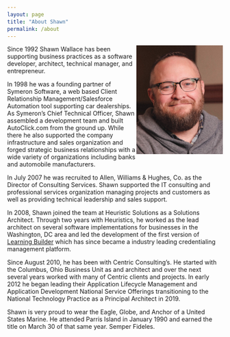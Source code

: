 ```yaml
---
layout: page
title: "About Shawn"
permalink: /about
---
```


<img align="right" width="202px" height="254px" src="/assets/img/headshot.jpg">

Since 1992 Shawn Wallace has been supporting business practices as a software developer, architect, technical manager, and entrepreneur.

In 1998 he was a founding partner of Symeron Software, a web based Client Relationship Management/Salesforce Automation tool supporting car dealerships. As Symeron’s Chief Technical Officer, Shawn assembled a development team and built AutoClick.com from the ground up. While there he also supported the company infrastructure and sales organization and forged strategic business relationships with a wide variety of organizations including banks and automobile manufacturers.

In July 2007 he was recruited to Allen, Williams & Hughes, Co. as the Director of Consulting Services. Shawn supported the IT consulting and professional services organization managing projects and customers as well as providing technical leadership and sales support.

In 2008, Shawn joined the team at Heuristic Solutions as a Solutions Architect. Through two years with Heuristics, he worked as the lead architect on several software implementations for businesses in the Washington, DC area and led the development of the first version of [Learning Builder](https://www.heuristics.net/learningbuilder/) which has since became a industry leading credentialing management platform.

Since August 2010, he has been with Centric Consulting’s. He started with the Columbus, Ohio Business Unit as and architect and over the next several years worked with many of Centric clients and projects. In early 2012 he began leading their Application Lifecycle Management and Application Development National Service Offerings transitioning to the National Technology Practice as a Principal Architect in 2019.

Shawn is very proud to wear the Eagle, Globe, and Anchor of a United States Marine. He attended Parris Island in January 1990 and earned the title on March 30 of that same year. Semper Fideles.
